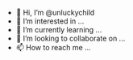 - 👋 Hi, I’m @unluckychild
- 👀 I’m interested in ...
- 🌱 I’m currently learning ...
- 💞️ I’m looking to collaborate on ...
- 📫 How to reach me ...

<!---
unluckychild/unluckychild is a ✨ special ✨ repository because its `README.md` (this file) appears on your GitHub profile.
You can click the Preview link to take a look at your changes.
--->
